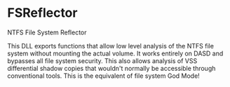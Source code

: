 # FSReflector
NTFS File System Reflector

This DLL exports functions that allow low level analysis of the NTFS file system without mounting the actual volume.  It works entirely on DASD and bypasses all file system security.  This also allows analysis of VSS differential shadow copies that wouldn't normally be accessible through conventional tools.  This is the equivalent of file system God Mode!
